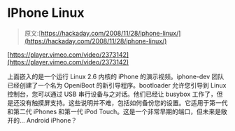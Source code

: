 # IPhone Linux

> 原文:[https://hackaday.com/2008/11/28/iphone-linux/](https://hackaday.com/2008/11/28/iphone-linux/)

[https://player.vimeo.com/video/2373142](https://player.vimeo.com/video/2373142)

上面嵌入的是一个运行 Linux 2.6 内核的 iPhone 的演示视频。iphone-dev 团队已经创建了一个名为 OpeniBoot 的新引导程序。bootloader 允许您引导到 Linux 控制台，您可以通过 USB 串行设备与之对话。他们已经让 busybox 工作了，但是还没有触摸屏支持。这些说明并不难，包括如何备份您的设置。它适用于第一代和第二代 iPhones 和第一代 iPod Touch。这是一个非常早期的端口，但未来是敞开的… Android iPhone？